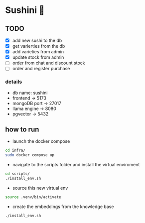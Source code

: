 # Sushini 🍣

## TODO
- [x] add new sushi to the db
- [x] get varierties from the db
- [x] add varieties from admin
- [x] update stock from admin
- [ ] order from chat and discount stock
- [ ] order and register purchase

### details

- db name: sushini
- frontend -> 5173
- mongoDB port -> 27017
- llama engine -> 8080
- pgvector -> 5432

## how to run

- launch the docker compose
```bash
cd infra/
sudo docker compose up 
```

- navigate to the scripts folder and install the virtual enviroment

```bash
cd scripts/
./install_env.sh
```
- source this new virtual env
```bash
source .venv/bin/activate
```

- create the embeddings from the knowledge base
```bash
./install_env.sh
```


